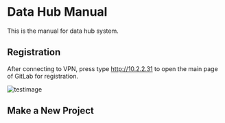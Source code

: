 # Data Hub Manual
This is the manual for data hub system.
## Registration
After connecting to VPN, press type <http://10.2.2.31> to open the main page of GitLab for registration.

![testimage](https://github.com/KevinXuxuxu/LSEMS/blob/data/hehe.jpg)
## Make a New Project
